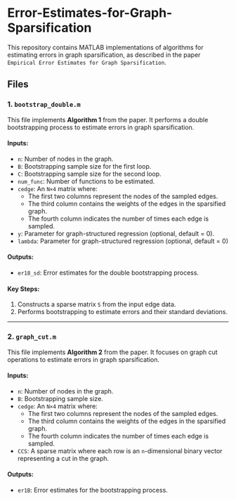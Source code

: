 # Error-Estimates-for-Graph-Sparsification

This repository contains MATLAB implementations of algorithms for estimating errors in graph sparsification, as described in the paper `Empirical Error Estimates for Graph Sparsification`. 

## Files

### 1. `bootstrap_double.m`
This file implements **Algorithm 1** from the paper. It performs a double bootstrapping process to estimate errors in graph sparsification.

#### Inputs:
- `n`: Number of nodes in the graph.
- `B`: Bootstrapping sample size for the first loop.
- `C`: Bootstrapping sample size for the second loop.
- `num_func`: Number of functions to be estimated.
- `cedge`: An `N×4` matrix where:
  - The first two columns represent the nodes of the sampled edges.
  - The third column contains the weights of the edges in the sparsified graph.
  - The fourth column indicates the number of times each edge is sampled.
- `y`: Parameter for graph-structured regression (optional, default = 0).
- `lambda`: Parameter for graph-structured regression (optional, default = 0)


#### Outputs:
- `er18_sd`: Error estimates for the double bootstrapping process.

#### Key Steps:
1. Constructs a sparse matrix `S` from the input edge data.
2. Performs bootstrapping to estimate errors and their standard deviations.

---

### 2. `graph_cut.m`
This file implements **Algorithm 2** from the paper. It focuses on graph cut operations to estimate errors in graph sparsification.

#### Inputs:
- `n`: Number of nodes in the graph.
- `B`: Bootstrapping sample size.
- `cedge`: An `N×4` matrix where:
  - The first two columns represent the nodes of the sampled edges.
  - The third column contains the weights of the edges in the sparsified graph.
  - The fourth column indicates the number of times each edge is sampled.
- `CCS`: A sparse matrix where each row is an `n`-dimensional binary vector representing a cut in the graph.

#### Outputs:
- `er1B`: Error estimates for the bootstrapping process.
